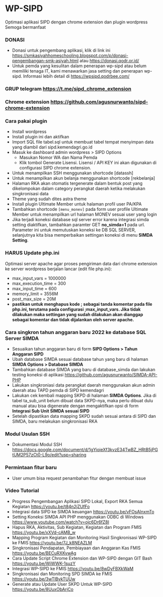 # WP-SIPD
Optimasi aplikasi SIPD dengan chrome extension dan plugin wordpress
Semoga bermanfaat

### DONASI
- Donasi untuk pengembang aplikasi, klik di link ini https://smkasiyahhomeschooling.blogspot.com/p/donasi-pengembangan-smk-asiyah.html atau https://donasi.qodr.or.id/
- Untuk pemda yang kesulitan dalam penerapan wp-sipd atau belum memiliki tenaga IT, kami menawarkan jasa setting dan penerapan wp-sipd. Informasi lebih detail di https://wpsipd.qodrbee.com/

### GRUP telegram https://t.me/sipd_chrome_extension

### Chrome extension https://github.com/agusnurwanto/sipd-chrome-extension

### Cara pakai plugin
- Install wordpress
- Install plugin ini dan aktifkan
- Import SQL file tabel.sql untuk membuat tabel tempat menyimpan data yang diambil dari sipd.kemendagri.go.id
- Masuk ke dashboard admin wordpress > SIPD Options
	- Masukan Nomor WA dan Nama Pemda
	- Klik tombol Generate Lisensi. Lisensi / API KEY ini akan digunakan di configurasi SIPD chrome extension.
- Untuk menampilkan SSH menggunakan shortcode [datassh]
- Untuk menampilkan akun belanja menggunakan shortcode [rekbelanja]
- Halaman RKA akan otomatis tergenerate dalam bentuk post yang dikelompokan dalam category perangkat daerah ketika melakukan singkronisasi data
- Theme yang sudah dites astra theme
- Install plugin Ultimate Member untuk halaman profil user PA/KPA
- Tambahkan shortcode `[menu_monev]` pada form user profile Ultimate Member untuk menampilkan url halaman MONEV sesuai user yang login
- Jika terjadi koneksi database sql server error karena integrasi simda setting diaktifkan, tambahkan paramter GET **no_simda=1** pada url. Parameter ini untuk memutuskan koneksi ke DB SQL SERVER, selanjutnya kita bisa memperbaikan settingan koneksi di menu **SIMDA Setting**.

### HARUS Update php.ini
Optimasi server apache agar proses pengiriman data dari chrome extension ke server wordpress berjalan lancar (edit file php.ini):
- max_input_vars = 1000000
- max_execution_time = 300
- max_input_time = 600
- memory_limit = 3556M
- post_max_size = 20M
- **pastikan untuk menghapus kode ; sebagai tanda komentar pada file php.ini, terutama pada configurasi ;max_input_vars. Jika tidak dilakukan maka settingan yang sudah dilakukan akan dianggap sebagai komentar dan tidak dijalankan oleh server apache.**

### Cara singkron tahun anggaran baru 2022 ke database SQL Server SIMDA
- Sesuaikan tahun anggaran baru di form **SIPD Options > Tahun Anggaran SIPD**
- Ubah database SIMDA sesuai database tahun yang baru di halaman **SIMDA Options > Database SIMDA**
- Tambahkan database SIMDA yang baru di database_simda dan lakukan testing koneksi di aplikasi https://github.com/agusnurwanto/SIMDA-API-PHP
- Lakukan singkroniasi data perangkat daerah menggunakan akun admin daerah atau TAPD pemda di SIPD kemendagri
- Lakukan cek kembali mapping SKPD di halaman **SIMDA Options**. Jika di tabel ta_sub_unit belum dibuat data SKPD-nya, maka perlu dibuat dulu manual atau bisa digenerate dengan mengaktifkan opsi di form **Integrasi Sub Unit SIMDA sesuai SIPD**
- Setelah dipastikan data mapping SKPD sudah sesuai antara di SIPD dan SIMDA, baru melakukan singkronisasi RKA

### Modul Usulan SSH
- Dokumentasi Modul SSH https://docs.google.com/document/d/1gYioieXf3kvzE34TwBZ_HRtB5jPGtUM2P57zCt0-L9o/edit?usp=sharing

### Permintaan fitur baru
- User umum bisa request penambahan fitur dengan membuat issue

### Video Tutorial 
- Progress Pengembangan Aplikasi SIPD Lokal, Export RKA Semua Kegiatan https://youtu.be/t84n2jZUfFo
- Integrasi data SIPD ke SIMDA keuangan https://youtu.be/vFOsAlnxmTo
- Setting Koneksi SIMDA API PHP menggunakan ODBC di Windows https://www.youtube.com/watch?v=ojc6Dr6fZ8I
- Hapus RKA, Aktivitas, Sub Kegiatan, Kegiatan dan Program FMIS https://youtu.be/xXVd-cAMB_w
- Mapping Program Kegiatan dan Monitoring Hasil Singkronisasi WP-SIPD ke FMIS https://youtu.be/7J_k8NEAZLM
- Singkronisasi Pendapatan, Pembiayaan dan Anggaran Kas FMIS https://youtu.be/BECuRXKvwAg
- Cara Update Script Chrome Extension dan WP-SIPD dengan GIT Bash https://youtu.be/WiWWK-1suzY
- Integrasi WP-SIPD ke FMIS https://youtu.be/8wDyFBXkWaM
- Singkronisasi dan Monitoring SPD SIMDA ke FMIS https://youtu.be/3wTlBvkTUUw
- Generate atau Update User SKPD Untuk WP-SIPD https://youtu.be/8UuxObArjCo